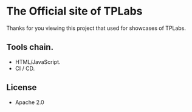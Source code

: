 # The Official site of TPLabs
Thanks for you viewing this project that used for showcases of TPLabs.  

## Tools chain. 
- HTML/JavaScript. 
- CI / CD. 

## License  
- Apache 2.0  

